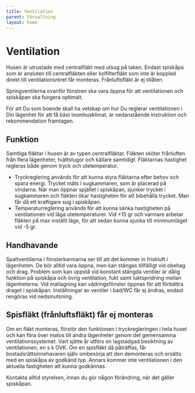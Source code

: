 ```yaml
---
title: Ventilation
parent: Förvaltning
layout: home
---
```


# Ventilation

Husen är utrustade med centralfläkt med utsug på taken. Endast spiskåpa som är ansluten till centralfläkten eller kolfilterfläkt som inte är kopplad direkt till ventilationsröret får monteras. Frånluftsfläkt är ej tillåten.

Springventilerna ovanför fönstren ska vara öppna för att ventilationen och spiskåpan ska fungera optimalt.

För att Du som boende skall ha vetskap om hur Du reglerar ventilationen i Din lägenhet för att få bäst inomhusklimat, är nedanstående instruktion och rekommendation framtagen.

## Funktion

Samtliga fläktar i husen är av typen centralfläktar. Fläkten sköter frånluften från flera lägenheter, tvättstugor och källare samtidigt. Fläktarnas hastighet regleras både genom tryck och utetemperatur.

* Tryckreglering används för att kunna styra fläktarna efter behov och spara energi. Trycket mäts i sugkammaren, som är placerad på vindarna. När man öppnar spjället i spiskåpan, sjunker trycket i sugkammaren och fläkten ökar hastigheten för att bibehålla trycket. Man får då ett kraftigare sug i spiskåpan.
* Temperaturreglering används för att kunna sänka hastigheten på ventilationen vid låga utetemperaturer. Vid +15 gr och varmare arbetar fläkten på max inställt läge, för att sedan kunna sjunka till minimumläget vid -5 gr.

## Handhavande

Spaltventilerna i fönsterkarmarna ser till att det kommer in friskluft i lägenheten. De bör alltid vara öppna, men kan stängas tillfälligt vid obehag och drag. Problem som kan uppstå vid konstant stängda ventiler är dålig funktion på spiskåpa och övrig ventilation, fukt samt luktspridning mellan lägenheterna. Vid matlagning kan vädringsfönster öppnas för att förbättra draget i spiskåpan. Inställningar av ventiler i bad/WC får ej ändras, endast rengöras vid nedsmutsning. 

## Spisfläkt (frånluftsfläkt) får ej monteras

Om en fläkt monteras, förstör den funktionen i tryckregleringen i hela huset och kan föra över matos till andra lägenheter genom det gemensamma ventilationssystemet. Vart sjätte år utförs en lagstadgad besiktning av ventilationen, en s k OVK. Om en spisfläkt då påträffas, får bostadsrättsinnehavaren själv ombesörja att den demonteras och ersätts med en spiskåpa av godkänd typ. Annars kommer inte ventilationen i den aktuella fastigheten att kunna godkännas.

Kontakta alltid styrelsen, innan du gör någon förändring, när det gäller spiskåpan.
